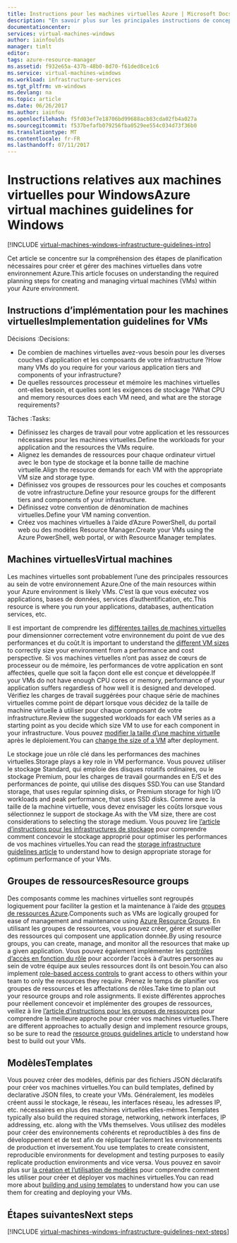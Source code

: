 ```yaml
---
title: Instructions pour les machines virtuelles Azure | Microsoft Docs
description: "En savoir plus sur les principales instructions de conception et d’implémentation pour le déploiement des machines virtuelles Windows dans Azure"
documentationcenter: 
services: virtual-machines-windows
author: iainfoulds
manager: timlt
editor: 
tags: azure-resource-manager
ms.assetid: f932e65a-437b-48b0-8d70-f61ded8ce1c6
ms.service: virtual-machines-windows
ms.workload: infrastructure-services
ms.tgt_pltfrm: vm-windows
ms.devlang: na
ms.topic: article
ms.date: 06/26/2017
ms.author: iainfou
ms.openlocfilehash: f5fd03ef7e18706bd99688acb83cda02fb4a027a
ms.sourcegitcommit: f537befafb079256fba0529ee554c034d73f36b0
ms.translationtype: MT
ms.contentlocale: fr-FR
ms.lasthandoff: 07/11/2017
---
```

# <a name="azure-virtual-machines-guidelines-for-windows"></a><span data-ttu-id="b375d-103">Instructions relatives aux machines virtuelles pour Windows</span><span class="sxs-lookup"><span data-stu-id="b375d-103">Azure virtual machines guidelines for Windows</span></span>
[!INCLUDE [virtual-machines-windows-infrastructure-guidelines-intro](../../../includes/virtual-machines-windows-infrastructure-guidelines-intro.md)]

<span data-ttu-id="b375d-104">Cet article se concentre sur la compréhension des étapes de planification nécessaires pour créer et gérer des machines virtuelles dans votre environnement Azure.</span><span class="sxs-lookup"><span data-stu-id="b375d-104">This article focuses on understanding the required planning steps for creating and managing virtual machines (VMs) within your Azure environment.</span></span>

## <a name="implementation-guidelines-for-vms"></a><span data-ttu-id="b375d-105">Instructions d’implémentation pour les machines virtuelles</span><span class="sxs-lookup"><span data-stu-id="b375d-105">Implementation guidelines for VMs</span></span>
<span data-ttu-id="b375d-106">Décisions :</span><span class="sxs-lookup"><span data-stu-id="b375d-106">Decisions:</span></span>

* <span data-ttu-id="b375d-107">De combien de machines virtuelles avez-vous besoin pour les diverses couches d’application et les composants de votre infrastructure ?</span><span class="sxs-lookup"><span data-stu-id="b375d-107">How many VMs do you require for your various application tiers and components of your infrastructure?</span></span>
* <span data-ttu-id="b375d-108">De quelles ressources processeur et mémoire les machines virtuelles ont-elles besoin, et quelles sont les exigences de stockage ?</span><span class="sxs-lookup"><span data-stu-id="b375d-108">What CPU and memory resources does each VM need, and what are the storage requirements?</span></span>

<span data-ttu-id="b375d-109">Tâches :</span><span class="sxs-lookup"><span data-stu-id="b375d-109">Tasks:</span></span>

* <span data-ttu-id="b375d-110">Définissez les charges de travail pour votre application et les ressources nécessaires pour les machines virtuelles.</span><span class="sxs-lookup"><span data-stu-id="b375d-110">Define the workloads for your application and the resources the VMs require.</span></span>
* <span data-ttu-id="b375d-111">Alignez les demandes de ressources pour chaque ordinateur virtuel avec le bon type de stockage et la bonne taille de machine virtuelle.</span><span class="sxs-lookup"><span data-stu-id="b375d-111">Align the resource demands for each VM with the appropriate VM size and storage type.</span></span>
* <span data-ttu-id="b375d-112">Définissez vos groupes de ressources pour les couches et composants de votre infrastructure.</span><span class="sxs-lookup"><span data-stu-id="b375d-112">Define your resource groups for the different tiers and components of your infrastructure.</span></span>
* <span data-ttu-id="b375d-113">Définissez votre convention de dénomination de machines virtuelles.</span><span class="sxs-lookup"><span data-stu-id="b375d-113">Define your VM naming convention.</span></span>
* <span data-ttu-id="b375d-114">Créez vos machines virtuelles à l’aide d’Azure PowerShell, du portail web ou des modèles Resource Manager.</span><span class="sxs-lookup"><span data-stu-id="b375d-114">Create your VMs using the Azure PowerShell, web portal, or with Resource Manager templates.</span></span>

## <a name="virtual-machines"></a><span data-ttu-id="b375d-115">Machines virtuelles</span><span class="sxs-lookup"><span data-stu-id="b375d-115">Virtual machines</span></span>
<span data-ttu-id="b375d-116">Les machines virtuelles sont probablement l’une des principales ressources au sein de votre environnement Azure.</span><span class="sxs-lookup"><span data-stu-id="b375d-116">One of the main resources within your Azure environment is likely VMs.</span></span> <span data-ttu-id="b375d-117">C’est là que vous exécutez vos applications, bases de données, services d’authentification, etc.</span><span class="sxs-lookup"><span data-stu-id="b375d-117">This resource is where you run your applications, databases, authentication services, etc.</span></span>

<span data-ttu-id="b375d-118">Il est important de comprendre les [différentes tailles de machines virtuelles](sizes.md) pour dimensionner correctement votre environnement du point de vue des performances et du coût.</span><span class="sxs-lookup"><span data-stu-id="b375d-118">It is important to understand the [different VM sizes](sizes.md) to correctly size your environment from a performance and cost perspective.</span></span> <span data-ttu-id="b375d-119">Si vos machines virtuelles n’ont pas assez de cœurs de processeur ou de mémoire, les performances de votre application en sont affectées, quelle que soit la façon dont elle est conçue et développée.</span><span class="sxs-lookup"><span data-stu-id="b375d-119">If your VMs do not have enough CPU cores or memory, performance of your application suffers regardless of how well it is designed and developed.</span></span> <span data-ttu-id="b375d-120">Vérifiez les charges de travail suggérées pour chaque série de machines virtuelles comme point de départ lorsque vous décidez de la taille de machine virtuelle à utiliser pour chaque composant de votre infrastructure.</span><span class="sxs-lookup"><span data-stu-id="b375d-120">Review the suggested workloads for each VM series as a starting point as you decide which size VM to use for each component in your infrastructure.</span></span> <span data-ttu-id="b375d-121">Vous pouvez [modifier la taille d’une machine virtuelle](resize-vm.md) après le déploiement.</span><span class="sxs-lookup"><span data-stu-id="b375d-121">You can [change the size of a VM](resize-vm.md) after deployment.</span></span>

<span data-ttu-id="b375d-122">Le stockage joue un rôle clé dans les performances des machines virtuelles.</span><span class="sxs-lookup"><span data-stu-id="b375d-122">Storage plays a key role in VM performance.</span></span> <span data-ttu-id="b375d-123">Vous pouvez utiliser le stockage Standard, qui emploie des disques rotatifs ordinaires, ou le stockage Premium, pour les charges de travail gourmandes en E/S et des performances de pointe, qui utilise des disques SSD.</span><span class="sxs-lookup"><span data-stu-id="b375d-123">You can use Standard storage, that uses regular spinning disks, or Premium storage for high I/O workloads and peak performance, that uses SSD disks.</span></span> <span data-ttu-id="b375d-124">Comme avec la taille de la machine virtuelle, vous devez envisager les coûts lorsque vous sélectionnez le support de stockage.</span><span class="sxs-lookup"><span data-stu-id="b375d-124">As with the VM size, there are cost considerations to selecting the storage medium.</span></span> <span data-ttu-id="b375d-125">Vous pouvez lire [l’article d’instructions pour les infrastructures de stockage](infrastructure-storage-solutions-guidelines.md) pour comprendre comment concevoir le stockage approprié pour optimiser les performances de vos machines virtuelles.</span><span class="sxs-lookup"><span data-stu-id="b375d-125">You can read the [storage infrastructure guidelines article](infrastructure-storage-solutions-guidelines.md) to understand how to design appropriate storage for optimum performance of your VMs.</span></span>

## <a name="resource-groups"></a><span data-ttu-id="b375d-126">Groupes de ressources</span><span class="sxs-lookup"><span data-stu-id="b375d-126">Resource groups</span></span>
<span data-ttu-id="b375d-127">Des composants comme les machines virtuelles sont regroupés logiquement pour faciliter la gestion et la maintenance à l’aide des [groupes de ressources Azure](../../azure-resource-manager/resource-group-overview.md).</span><span class="sxs-lookup"><span data-stu-id="b375d-127">Components such as VMs are logically grouped for ease of management and maintenance using [Azure Resource Groups](../../azure-resource-manager/resource-group-overview.md).</span></span> <span data-ttu-id="b375d-128">En utilisant les groupes de ressources, vous pouvez créer, gérer et surveiller des ressources qui composent une application donnée.</span><span class="sxs-lookup"><span data-stu-id="b375d-128">By using resource groups, you can create, manage, and monitor all the resources that make up a given application.</span></span> <span data-ttu-id="b375d-129">Vous pouvez également implémenter les [contrôles d’accès en fonction du rôle](../../active-directory/role-based-access-control-what-is.md) pour accorder l’accès à d’autres personnes au sein de votre équipe aux seules ressources dont ils ont besoin.</span><span class="sxs-lookup"><span data-stu-id="b375d-129">You can also implement [role-based access controls](../../active-directory/role-based-access-control-what-is.md) to grant access to others within your team to only the resources they require.</span></span> <span data-ttu-id="b375d-130">Prenez le temps de planifier vos groupes de ressources et les affectations de rôles.</span><span class="sxs-lookup"><span data-stu-id="b375d-130">Take time to plan out your resource groups and role assignments.</span></span> <span data-ttu-id="b375d-131">Il existe différentes approches pour réellement concevoir et implémenter des groupes de ressources, veillez à lire [l’article d’instructions pour les groupes de ressources](infrastructure-resource-groups-guidelines.md) pour comprendre la meilleure approche pour créer vos machines virtuelles.</span><span class="sxs-lookup"><span data-stu-id="b375d-131">There are different approaches to actually design and implement resource groups, so be sure to read the [resource groups guidelines article](infrastructure-resource-groups-guidelines.md) to understand how best to build out your VMs.</span></span>

## <a name="templates"></a><span data-ttu-id="b375d-132">Modèles</span><span class="sxs-lookup"><span data-stu-id="b375d-132">Templates</span></span>
<span data-ttu-id="b375d-133">Vous pouvez créer des modèles, définis par des fichiers JSON déclaratifs pour créer vos machines virtuelles.</span><span class="sxs-lookup"><span data-stu-id="b375d-133">You can build templates, defined by declarative JSON files, to create your VMs.</span></span> <span data-ttu-id="b375d-134">Généralement, les modèles créent aussi le stockage, le réseau, les interfaces réseau, les adresses IP, etc. nécessaires en plus des machines virtuelles elles-mêmes.</span><span class="sxs-lookup"><span data-stu-id="b375d-134">Templates typically also build the required storage, networking, network interfaces, IP addressing, etc. along with the VMs themselves.</span></span> <span data-ttu-id="b375d-135">Vous utilisez des modèles pour créer des environnements cohérents et reproductibles à des fins de développement et de test afin de répliquer facilement les environnements de production et inversement.</span><span class="sxs-lookup"><span data-stu-id="b375d-135">You use templates to create consistent, reproducible environments for development and testing purposes to easily replicate production environments and vice versa.</span></span> <span data-ttu-id="b375d-136">Vous pouvez en savoir plus sur [la création et l’utilisation de modèles](../../azure-resource-manager/resource-group-overview.md#template-deployment) pour comprendre comment les utiliser pour créer et déployer vos machines virtuelles.</span><span class="sxs-lookup"><span data-stu-id="b375d-136">You can read more about [building and using templates](../../azure-resource-manager/resource-group-overview.md#template-deployment) to understand how you can use them for creating and deploying your VMs.</span></span>

## <a name="next-steps"></a><span data-ttu-id="b375d-137">Étapes suivantes</span><span class="sxs-lookup"><span data-stu-id="b375d-137">Next steps</span></span>
[!INCLUDE [virtual-machines-windows-infrastructure-guidelines-next-steps](../../../includes/virtual-machines-windows-infrastructure-guidelines-next-steps.md)]

